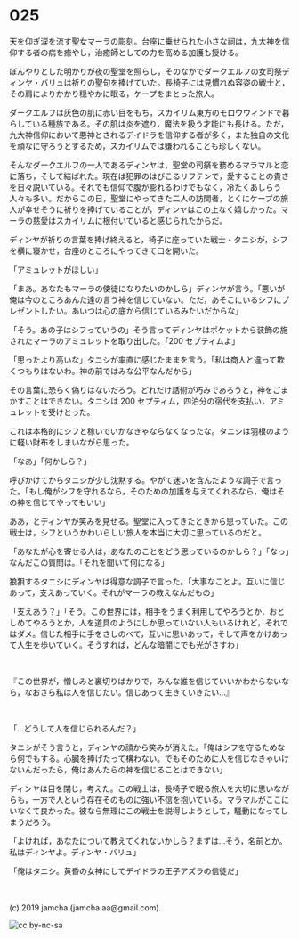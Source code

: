 

# 025

天を仰ぎ涙を流す聖女マーラの彫刻。台座に乗せられた小さな祠は，九大神を信仰する者の病を癒やし，治癒師としての力を高める加護も授ける。

ぼんやりとした明かりが夜の聖堂を照らし，そのなかでダークエルフの女司祭ディンヤ・バリュは祈りの聖句を捧げていた。長椅子には見慣れぬ容姿の戦士と，その肩によりかかり穏やかに眠る，ケープをまとった旅人。

ダークエルフは灰色の肌に赤い目をもち，スカイリム東方のモロウウィンドで暮らしている種族である。その肌は炎を遮り，魔法を扱う才能にも長ける。ただ，九大神信仰において悪神とされるデイドラを信仰する者が多く，また独自の文化を頑なに守ろうとするため，スカイリムでは嫌われることも珍しくない。

そんなダークエルフの一人であるディンヤは，聖堂の司祭を務めるマラマルと恋に落ち，そして結ばれた。現在は犯罪のはびこるリフテンで，愛することの貴さを日々説いている。それでも信仰で腹が膨れるわけでもなく，冷たくあしらう人々も多い。だからこの日，聖堂にやってきた二人の訪問者，とくにケープの旅人が幸せそうに祈りを捧げていることが，ディンヤはこの上なく嬉しかった。マーラの慈愛はスカイリムに根付いていると感じられたからだ。

ディンヤが祈りの言葉を捧げ終えると，椅子に座っていた戦士・タニシが，シフを横に寝かせ，台座のところにやってきて口を開いた。

「アミュレットがほしい」

「まあ。あなたもマーラの使徒になりたいのかしら」ディンヤが言う。「悪いが俺は今のところあんた達の言う神を信じていない。ただ，あそこにいるシフにプレゼントしたい。あいつは心の底から信じているみたいだからな」

「そう。あの子はシフっていうの」そう言ってディンヤはポケットから装飾の施されたマーラのアミュレットを取り出した。「200 セプティムよ」

「思ったより高いな」タニシが率直に感じたままを言う。「私は商人と違って欺くつもりはないわ。神の前ではみな公平なんだから」

その言葉に恐らく偽りはないだろう。どれだけ話術が巧みであろうと，神をごまかすことはできない。タニシは 200 セプティム，四泊分の宿代を支払い，アミュレットを受けとった。

これは本格的にシフと稼いでいかなきゃならなくなったな。タニシは羽根のように軽い財布をしまいながら思った。

「なあ」「何かしら？」

呼びかけてからタニシが少し沈黙する。やがて迷いを含んだような調子で言った。「もし俺がシフを守れるなら，そのための加護を与えてくれるなら，俺はその神を信じてやってもいい」

ああ，とディンヤが笑みを見せる。聖堂に入ってきたときから思っていた。この戦士は，シフというかわいらしい旅人を本当に大切に思っているのだと。

「あなたが心を寄せる人は，あなたのことをどう思っているのかしら？」「なっ」なんだこの質問は。「それを聞いて何になる」

狼狽するタニシにディンヤは得意な調子で言った。「大事なことよ。互いに信じあって，支えあっていく。それがマーラの教えなんだもの」

「支えあう？」「そう。この世界には，相手をうまく利用してやろうとか，おとしめてやろうとか，人を道具のようにしか思っていない人もいるけれど，それではダメ。信じた相手に手をさしのべて，互いに思いあって，そして声をかけあって人生を歩いていく。そうすれば，どんな暗闇にでも光がさすわ」

<br>

『この世界が，憎しみと裏切りばかりで，みんな誰を信じていいかわからないなら，なおさら私は人を信じたい。信じあって生きていきたい…』

<br>

「…どうして人を信じられるんだ？」

タニシがそう言うと，ディンヤの顔から笑みが消えた。「俺はシフを守るためなら何でもする。心臓を捧げたって構わない。でもそのために人を信じなきゃいけないんだったら，俺はあんたらの神を信じることはできない」

ディンヤは目を閉じ，考えた。この戦士は，長椅子で眠る旅人を大切に思いながらも，一方で人という存在そのものに強い不信を抱いている。マラマルがここにいなくて良かった。彼なら無理にこの戦士を説得しようとして，騒動になってしまうだろう。

「よければ，あなたについて教えてくれないかしら？まずは…そう，名前とか。私はディンヤよ。ディンヤ・バリュ」

「俺はタニシ。黄昏の女神にしてデイドラの王子アズラの信徒だ」

<br>
<br>
(c) 2019 jamcha (jamcha.aa@gmail.com).

![cc by-nc-sa](https://i.creativecommons.org/l/by-nc-sa/4.0/88x31.png)

